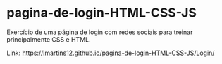 # pagina-de-login-HTML-CSS-JS

Exercício de uma página de login com redes sociais para treinar principalmente CSS e HTML.

Link: https://lmartins12.github.io/pagina-de-login-HTML-CSS-JS/Login/
